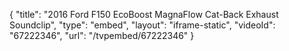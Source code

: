 {
    "title": "2016 Ford F150 EcoBoost MagnaFlow Cat-Back Exhaust Soundclip",
    "type": "embed",
    "layout": "iframe-static",
    "videoId": "67222346",
    "url": "\/tvpembed\/67222346"
}